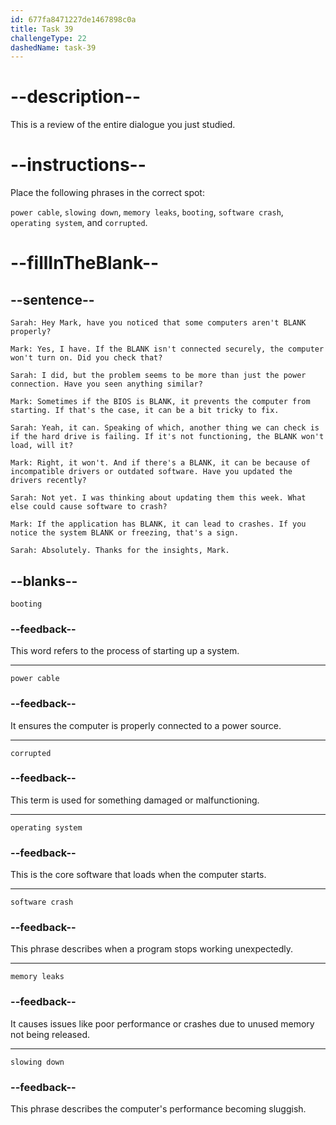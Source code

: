 ```yaml
---
id: 677fa8471227de1467898c0a
title: Task 39
challengeType: 22
dashedName: task-39
---
```


<!-- REVIEW -->

# --description--

This is a review of the entire dialogue you just studied.

# --instructions--

Place the following phrases in the correct spot:

`power cable`, `slowing down`, `memory leaks`, `booting`, `software crash`, `operating system`, and `corrupted`.

# --fillInTheBlank--

## --sentence--

`Sarah: Hey Mark, have you noticed that some computers aren't BLANK properly?`

`Mark: Yes, I have. If the BLANK isn't connected securely, the computer won't turn on. Did you check that?`

`Sarah: I did, but the problem seems to be more than just the power connection. Have you seen anything similar?`

`Mark: Sometimes if the BIOS is BLANK, it prevents the computer from starting. If that's the case, it can be a bit tricky to fix.`

`Sarah: Yeah, it can. Speaking of which, another thing we can check is if the hard drive is failing. If it's not functioning, the BLANK won't load, will it?`

`Mark: Right, it won't. And if there's a BLANK, it can be because of incompatible drivers or outdated software. Have you updated the drivers recently?`

`Sarah: Not yet. I was thinking about updating them this week. What else could cause software to crash?`

`Mark: If the application has BLANK, it can lead to crashes. If you notice the system BLANK or freezing, that's a sign.`

`Sarah: Absolutely. Thanks for the insights, Mark.`

## --blanks--

`booting`

### --feedback--

This word refers to the process of starting up a system.

---

`power cable`

### --feedback--

It ensures the computer is properly connected to a power source.

---

`corrupted`

### --feedback--

This term is used for something damaged or malfunctioning.

---

`operating system`

### --feedback--

This is the core software that loads when the computer starts.

---

`software crash`

### --feedback--

This phrase describes when a program stops working unexpectedly.

---

`memory leaks`

### --feedback--

It causes issues like poor performance or crashes due to unused memory not being released.

---

`slowing down`

### --feedback--

This phrase describes the computer's performance becoming sluggish.
